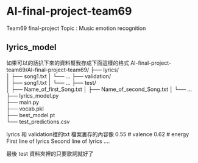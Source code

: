 # AI-final-project-team69
Team69 final-project Topic : Music emotion recognition


## lyrics_model
如果可以的話扒下來的資料幫我存成下面這樣的格式
AI-final-project-team69/AI-final-project-team69/
├── lyrics/          
│   ├── song1.txt
│   └── ...
├── validation/      
│   ├── song1.txt
│   └── ...
├── test/            
│   ├── Name_of_first_Song.txt 
│   ├── Name_of_second_Song.txt 
│   └── ...
├── lyrics_model.py  
├── main.py         
├── vocab.pkl        
├── best_model.pt    
└── test_predictions.csv  

lyrics 和 validation裡的txt 檔案裏存的內容像
0.55 # valence
0.62 # energy  
First line of lyrics
Second line of lyrics
....

最後 test 資料夾裡的只要歌詞就好了
